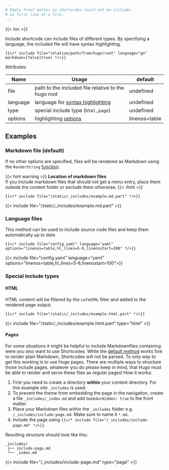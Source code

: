 ```yaml
---
# Empty front matter as shortcodes could not be includes
# as first line of a file.
---
```


{{< toc >}}

Include shortcode can include files of different types. By specifying a language, the included file will have syntax highlighting.

```tpl
{{</* include file="relative/path/from/hugo/root" language="go" markdown=[false|true] */>}}
```

Attributes:

| Name     | Usage                                                                                                                               | default       |
| -------- | ----------------------------------------------------------------------------------------------------------------------------------- | ------------- |
| file     | path to the included file relative to the hugo root                                                                                 | undefined     |
| language | language for [syntax highlighting](https://gohugo.io/content-management/syntax-highlighting/#list-of-chroma-highlighting-languages) | undefined     |
| type     | special include type (`html,page`)                                                                                                  | undefined     |
| options  | highlighting [options](https://gohugo.io/content-management/syntax-highlighting/#highlight-shortcode)                               | linenos=table |

## Examples

### Markdown file (default)

If no other options are specified, files will be rendered as Markdown using the `RenderString` [function](https://gohugo.io/functions/renderstring/).

{{< hint warning >}}
**Location of markdown files**\
If you include markdown files that should not get a menu entry, place them outside the content folder or exclude them otherwise.
{{< /hint >}}

```tpl
{{</* include file="/static/_includes/example.md.part" */>}}
```

<!-- prettier-ignore-start -->
<!-- spellchecker-disable -->
{{< include file="/static/_includes/example.md.part" >}}
<!-- spellchecker-enable -->
<!-- prettier-ignore-end -->

### Language files

This method can be used to include source code files and keep them automatically up to date.

```tpl
{{</* include file="config.yaml" language="yaml" options="linenos=table,hl_lines=5-6,linenostart=100" */>}}
```

<!-- prettier-ignore-start -->
<!-- spellchecker-disable -->
{{< include file="config.yaml" language="yaml" options="linenos=table,hl_lines=5-6,linenostart=100">}}
<!-- spellchecker-enable -->
<!-- prettier-ignore-end -->

### Special include types

#### HTML

HTML content will be filtered by the `safeHTML` filter and added to the rendered page output.

```tpl
{{</* include file="/static/_includes/example.html.part" */>}}
```

{{< include file="/static/_includes/example.html.part" type="html" >}}

#### Pages

For some situations it might be helpful to include Markdownfiles containing were you also want to use Shortcodes. While the [default method](#markdown-file-default) works fine to render plain Markdown, Shortcodes will not be parsed. To only way to get this working is to use Hugo pages. There are multiple ways to structure those include pages, whatever you do please keep in mind, that Hugo must be able to render and serve these files as regular pages! How it works:

1. First you need to create a directory **within** your content directory. For this example site `_includes` is used.
2. To prevent the theme from embedding the page in the navigation, create a file `_includes/_index.md` and add `GeekdocHidden: true` to the front matter.
3. Place your Markdown files within the `_includes` folder e.g. `/_includes/include-page.md`. Make sure to name it `*.md`.
4. Include the page using `{{</* include file="/_includes/include-page.md" */>}}`.

Resulting structure should look like this:

```Shell
_includes/
 ├── include-page.md
 └── _index.md
```

{{< include file="/_includes/include-page.md" type="page" >}}

